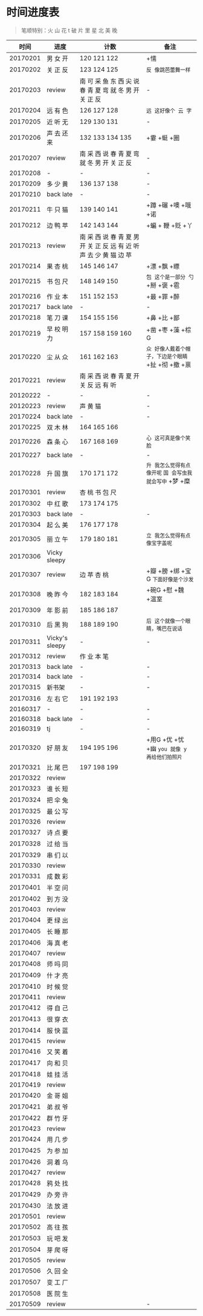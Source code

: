 # 时间进度表
> 笔顺特别：火 山 花 t 破 片 里 星 北 美 晚

|时间|进度|计数|备注|
|---|---|---|---|
|20170201|男 女 开|120 121 122|+懦|
|20170202|关 正 反|123 124 125|`反 像跳芭蕾舞一样`|
|20170203|review|南 可 采 鱼 东 西 尖 说 春 青 夏 弯 就 冬 男 开 关 正 反|-|
|20170204|远 有 色|126 127 128|`远 这好像个 云 字`|
|20170205|近 听 无|129 130 131|-|
|20170206|声 去 还 来|132 133 134 135|+霎 +蜓 +圈|
|20170207|review|南 采 西 说 春 青 夏 弯 就 冬 男 开 关 正 反|-|
|20170208|-|-|-|
|20170209|多 少 黄|136 137 138|-|
|20170210|back late|-|-|
|20170211|牛 只 猫|139 140 141|+蹲 +碾 +噢 +哦 +诺|
|20170212|边 鸭 苹|142 143 144|+蝙 + 鞭 +贬 +丫|
|20170213|review|南 采 西 说 春 青 夏 男 开 关 正 反 远 有 近 听 声 去 少 黄 猫 边 苹||
|20170214|果 杏 桃|145 146 147|+漂 +飘 +瞟|
|20170215|书 包 尺|148 149 150|`包 这个是一部分 勺` +掰 +褒 +雹|
|20170216|作 业 本|151 152 153|+最 +罪 +醉|
|20170217|back late|-|-|
|20170218|笔 刀 课|154 155 156|+鼻 +比 +鄙|
|20170219|早 校 明 力|157 158 159 160|+凿 +枣 +藻 +棕G|
|20170220|尘 从 众|161 162 163|`众 好像人戴着个帽子，下边是个眼睛`+扯 +彻 +撤 +禀|
|20170221|review|南 采 西 说 春 青 夏 开 关 反 远 有 听||
|20120222|-|-|-|
|20120223|review|声 黄 猫|-|
|20170224|back late|-|-|
|20170225|双 木 林|164 165 166||
|20170226|森 条 心|167 168 169|`心 这可真是像个笑脸`|
|20170227|back late|-|-|
|20170228|升 国 旗|170 171 172|`升 我怎么觉得有点像开呢` `国 会写虫我就会写中` +梦 +糜|
|20170301|review|杏 桃 书 包 尺||
|20170302|中 红 歌|173 174 175||
|20170303|back late|-|-|
|20170304|起 么 美|176 177 178||
|20170305|丽 立 午|179 180 181|`立 我怎么觉得有点像宝字盖呢`|
|20170306|Vicky sleepy|||
|20170307|review|边 苹 杏 桃|+瓣 +膀 +绑 +宝G `下面好像是个沙发`|
|20170308|晚 昨 今|182 183 184|+碗G +慰 +魏 +温室|
|20170309|年 影 前|185 186 187||
|20170310|后 黑 狗|188 189 190|`后 这个就像一个眼睛，嘴巴在说话`|
|20170311|Vicky's sleepy|-|-|
|20170312|review|作 业 本 笔 | |
|20170313|back late|-|-|
|20170314|back late|-|-|
|20170315|新书架|-|-|
|20170316|左 右 它|191 192 193||
|20160317|-|-|-|
|20160318|back late|-|-|
|20160319|tj|-|-|
|20170320|好 朋 友|194 195 196|+用G +优 +忧 +幽 `you 就像 y 再给他们拍照片`|
|20170321|比 尾 巴|197 198 199||
|20170322|review|||
|20170323|谁 长 短|||
|20170324|把 伞 兔|||
|20170325|最 公 写|||
|20170326|review|||
|20170327|诗 点 要|||
|20170328|过 给 当|||
|20170329|串 们 以|||
|20170330|review|||
|20170331|成 数 彩|||
|20170401|半 空 问|||
|20170402|到 方 没|||
|20170403|review|||
|20170404|更 绿 出|||
|20170405|长 睡 那|||
|20170406|海 真 老|||
|20170407|review|||
|20170408|师 吗 同|||
|20170409|什 才 亮|||
|20170410|时 候 觉|||
|20170411|review|||
|20170412|得 自 己|||
|20170413|很 穿 衣|||
|20170414|服 快 蓝|||
|20170415|review|||
|20170416|又 笑 着|||
|20170417|向 和 贝|||
|20170418|娃 挂 活|||
|20170419|review|||
|20170420|金 哥 姐|||
|20170421|弟 叔 爷|||
|20170422|群 竹 牙|||
|20170423|review|||
|20170424|用 几 步|||
|20170425|为 参 加|||
|20170426|洞 着 乌|||
|20170427|review|||
|20170428|鸦 处 找|||
|20170429|办 旁 许|||
|20170430|法 放 进|||
|20170501|review|||
|20170502|高 往 孩|||
|20170503|玩 吧 发|||
|20170504|芽 爬 呀|||
|20170505|review|||
|20170506|久 回 全|||
|20170507|变 工 厂|||
|20170508|医 院 生|||
|20170509|review||-|